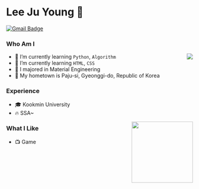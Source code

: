 # Lee Ju Young 🧑
 
[![Gmail Badge](https://img.shields.io/badge/Gmail-D14836?style=flat&logo=Gmail&logoColor=white)](mailto:lklll369@gmail.com) 

### Who Am I
<img align='right' src="http://mazassumnida.wtf/api/v2/generate_badge?boj=lklll321">

- 🌱 I’m currently learning `Python`, `Algorithm`
- 🌱 I’m currently learning `HTML`, `CSS`
- 🥇 I majored in Material Engineering
- 🚅 My hometown is Paju-si, Gyeonggi-do, Republic of Korea

### Experience
- 🎓 Kookmin University
- 🔥 SSA~
<img align='right' src="https://github-readme-stats.vercel.app/api?username=jy-lee0626&show_icons=true&theme=gruvbox" height="165">

### What I Like
- 📺 Game
